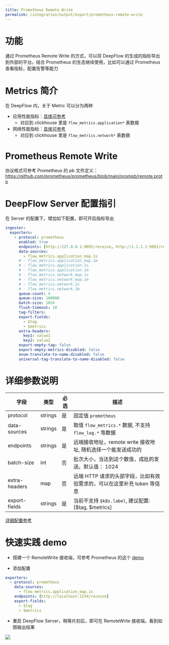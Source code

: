 ```yaml
---
title: Prometheus Remote Write
permalink: /integration/output/export/prometheus-remote-write
---
```


# 功能

通过 Prometheus Remote Write 的方式，可以将 DeepFlow 的生成的指标导出到外部的平台。结合 Prometheus 的生态继续使用，比如可以通过 Prometheus 查看指标，配置告警等能力

# Metrics 简介

在 DeepFlow 内，关于 Metric 可以分为两种

- 应用性能指标：[具体可参考](../../../features/universal-map/application-metrics/)
  - 对应到 clickhouse 里是 `flow_metrics.application*` 表数据
- 网络性能指标：[具体可参考](../../../features/universal-map/network-metrics/)
  - 对应到 clickhouse 里是 `flow_metrics.network*` 表数据

# Prometheus Remote Write

协议格式可参考 Prometheus 的 pb 文件定义：https://github.com/prometheus/prometheus/blob/main/prompb/remote.proto

# DeepFlow Server 配置指引

在 Server 的配置下，增加如下配置，即可开启指标导出

```yaml
ingester:
  exporters:
    - protocol: prometheus
      enabled: true
      endpoints: [http://127.0.0.1:9091/receive, http://1.1.1.1:9091/receive]
      data-sources:
        - flow_metrics.application_map.1s
      # - flow_metrics.application_map.1m
      # - flow_metrics.application.1s
      # - flow_metrics.application.1m
      # - flow_metrics.network_map.1s
      # - flow_metrics.network_map.1m
      # - flow_metrics.network.1s
      # - flow_metrics.network.1m
      queue-count: 4
      queue-size: 100000
      batch-size: 1024
      flush-timeout: 10
      tag-filters:
      export-fields:
        - $tag
        - $metrics
      extra-headers:
        key1: value1
        key2: value2
      export-empty-tag: false
      export-empty-metrics-disabled: false
      enum-translate-to-name-disabled: false
      universal-tag-translate-to-name-disabled: false
```

# 详细参数说明

| 字段          | 类型    | 必选 | 描述                                                                    |
| ------------- | ------- | ---- | ----------------------------------------------------------------------- |
| protocol      | strings | 是   | 固定值 `prometheus`                                                     |
| data-sources  | strings | 是   | 取值 `flow_metrics.*` 数据, 不支持 `flow_log.*` 等数据                  |
| endpoints     | strings | 是   | 远端接收地址，remote write 接收地址, 随机选择一个能发送成功的           |
| batch-size    | int     | 否   | 批次大小，当达到这个数值，成批的发送。默认值： 1024                     |
| extra-headers | map     | 否   | 远端 HTTP 请求的头部字段，比如有效验需求的，可以在这里补充 token 等信息 |
| export-fields | strings | 是   | 当前不支持 `$k8s.label`, 建议配置: [$tag, $metrics]                     |

[详细配置参考](./exporter-config/)

# 快速实践 demo

- 搭建一个 RemoteWrite 接收端，可参考 Prometheus 的这个 [demo](https://github.com/prometheus/prometheus/tree/main/documentation/examples/remote_storage/example_write_adapter)

- 添加配置

```yaml
exporters:
  - protocol: prometheus
    data-sources:
      - flow_metrics.application_map.1s
    endpoints: [http://localhost:1234/receive]
    export-fields:
      - $tag
      - $metrics
```

- 重启 DeepFlow Server，稍等片刻后，即可在 RemoteWrite 接收端，看到如图输出结果

![](./imgs/remote-write.png)
